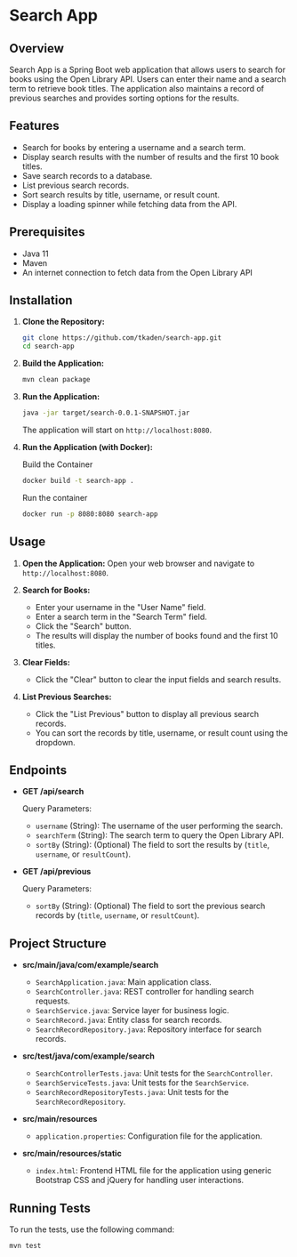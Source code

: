 # Search App

## Overview

Search App is a Spring Boot web application that allows users to search for books using the Open Library API. Users can enter their name and a search term to retrieve book titles. The application also maintains a record of previous searches and provides sorting options for the results.

## Features

- Search for books by entering a username and a search term.
- Display search results with the number of results and the first 10 book titles.
- Save search records to a database.
- List previous search records.
- Sort search results by title, username, or result count.
- Display a loading spinner while fetching data from the API.

## Prerequisites

- Java 11
- Maven
- An internet connection to fetch data from the Open Library API

## Installation

1. **Clone the Repository:**

    ```sh
    git clone https://github.com/tkaden/search-app.git
    cd search-app
    ```

2. **Build the Application:**

    ```sh
    mvn clean package
    ```

3. **Run the Application:**

    ```sh
    java -jar target/search-0.0.1-SNAPSHOT.jar
    ```

    The application will start on `http://localhost:8080`.

4. **Run the Application (with Docker):**

    Build the Container
    ```sh
    docker build -t search-app .
    ```

    Run the container
    ```sh
    docker run -p 8080:8080 search-app
    ```
## Usage

1. **Open the Application:**
    Open your web browser and navigate to `http://localhost:8080`.

2. **Search for Books:**
    - Enter your username in the "User Name" field.
    - Enter a search term in the "Search Term" field.
    - Click the "Search" button.
    - The results will display the number of books found and the first 10 titles.

3. **Clear Fields:**
    - Click the "Clear" button to clear the input fields and search results.

4. **List Previous Searches:**
    - Click the "List Previous" button to display all previous search records.
    - You can sort the records by title, username, or result count using the dropdown.

## Endpoints

- **GET /api/search**

    Query Parameters:
    - `username` (String): The username of the user performing the search.
    - `searchTerm` (String): The search term to query the Open Library API.
    - `sortBy` (String): (Optional) The field to sort the results by (`title`, `username`, or `resultCount`).

- **GET /api/previous**

    Query Parameters:
    - `sortBy` (String): (Optional) The field to sort the previous search records by (`title`, `username`, or `resultCount`).

## Project Structure

- **src/main/java/com/example/search**
    - `SearchApplication.java`: Main application class.
    - `SearchController.java`: REST controller for handling search requests.
    - `SearchService.java`: Service layer for business logic.
    - `SearchRecord.java`: Entity class for search records.
    - `SearchRecordRepository.java`: Repository interface for search records.

- **src/test/java/com/example/search**
    - `SearchControllerTests.java`: Unit tests for the `SearchController`.
    - `SearchServiceTests.java`: Unit tests for the `SearchService`.
    - `SearchRecordRepositoryTests.java`: Unit tests for the `SearchRecordRepository`.

- **src/main/resources**
    - `application.properties`: Configuration file for the application.

- **src/main/resources/static**
    - `index.html`: Frontend HTML file for the application using generic Bootstrap CSS and jQuery for handling user interactions.

## Running Tests

To run the tests, use the following command:

```sh
mvn test
```
